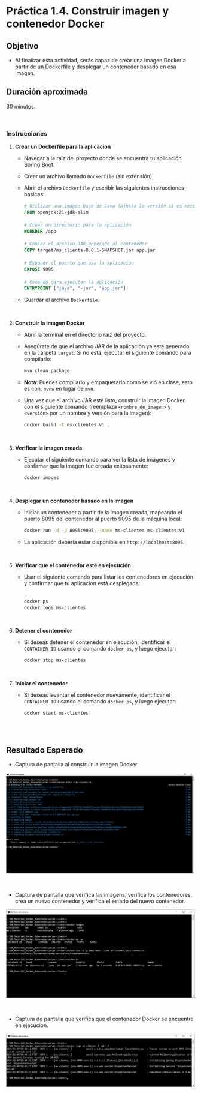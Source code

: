 # Práctica 1.4. Construir imagen y contenedor Docker

## Objetivo

- Al finalizar esta actividad, serás capaz de crear una imagen Docker a partir de un Dockerfile y desplegar un contenedor basado en esa imagen.

## Duración aproximada

30 minutos.

<br/>


### Instrucciones

1. **Crear un Dockerfile para la aplicación**

   - Navegar a la raíz del proyecto donde se encuentra tu aplicación Spring Boot.

   - Crear un archivo llamado `Dockerfile` (sin extensión).
   
   - Abrir el archivo `Dockerfile` y escribir las siguientes instrucciones básicas:

     ```dockerfile
     # Utilizar una imagen base de Java (ajusta la versión si es necesario)
     FROM openjdk:21-jdk-slim

     # Crear un directorio para la aplicación
     WORKDIR /app

     # Copiar el archivo JAR generado al contenedor
     COPY target/ms_clients-0.0.1-SNAPSHOT.jar app.jar

     # Exponer el puerto que usa la aplicación
     EXPOSE 9095

     # Comando para ejecutar la aplicación
     ENTRYPOINT ["java", "-jar", "app.jar"]
     ```

   - Guardar el archivo `Dockerfile`.


<br/>

2. **Construir la imagen Docker**

   - Abrir la terminal en el directorio raíz del proyecto.

   - Asegúrate de que el archivo JAR de la aplicación ya esté generado en la carpeta `target`. Si no está, ejecutar el siguiente comando para compilarlo:

     ```bash
     mvn clean package
     ```

    - **Nota**: Puedes compilarlo y empaquetarlo como se vió en clase, esto es con, `mvnw` en lugar de `mvn`.

   - Una vez que el archivo JAR esté listo, construir la imagen Docker con el siguiente comando (reemplaza `<nombre_de_imagen>` y `<versión>` por un nombre y versión para la imagen):

     ```bash
     docker build -t ms-clientes:v1 .
     ```


<br/>

3. **Verificar la imagen creada**

   - Ejecutar el siguiente comando para ver la lista de imágenes y confirmar que la imagen fue creada exitosamente:

     ```bash
     docker images
     ```

<br/>

4. **Desplegar un contenedor basado en la imagen**

   - Iniciar un contenedor a partir de la imagen creada, mapeando el puerto 8095 del contenedor al puerto 9095 de la máquina local:

     ```bash
     docker run -d -p 8095:9095 --name ms-clientes ms-clientes:v1
     ```

   - La aplicación debería estar disponible en `http://localhost:8095`.


<br/>


5. **Verificar que el contenedor esté en ejecución**

   - Usar el siguiente comando para listar los contenedores en ejecución y confirmar que tu aplicación está desplegada:

     ```bash

     docker ps
     docker logs ms-clientes
     ```

<br/>

6. **Detener el contenedor**

   - Si deseas detener el contenedor en ejecución, identificar el `CONTAINER ID` usando el comando `docker ps`, y luego ejecutar:

     ```bash
     docker stop ms-clientes
     ```


<br/>


7. **Iniciar el contenedor**

   - Si deseas levantar el contenedor nuevamente, identificar el `CONTAINER ID` usando el comando `docker ps`, y luego ejecutar:

     ```bash
     docker start ms-clientes
     ```


<br/>
<br/>

## Resultado Esperado

- Captura de pantalla al construir la imagen Docker

![docker build](../images/u1_4_1.png)



<br/>

- Captura de pantalla que verifica las imagens, verifica los contenedores, crea un nuevo contenedor y verifica el estado del nuevo contenedor.

![docker build](../images/u1_4_2.png)



<br/>

- Captura de pantalla que verifica que el contenedor Docker se encuentre en ejecución.

![docker build](../images/u1_4_3.png)
